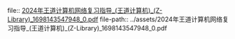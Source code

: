 file:: [2024年王道计算机网络复习指导_(王道计算机)_(Z-Library)_1698143547948_0.pdf](../assets/2024年王道计算机网络复习指导_(王道计算机)_(Z-Library)_1698143547948_0.pdf)
file-path:: ../assets/2024年王道计算机网络复习指导_(王道计算机)_(Z-Library)_1698143547948_0.pdf
